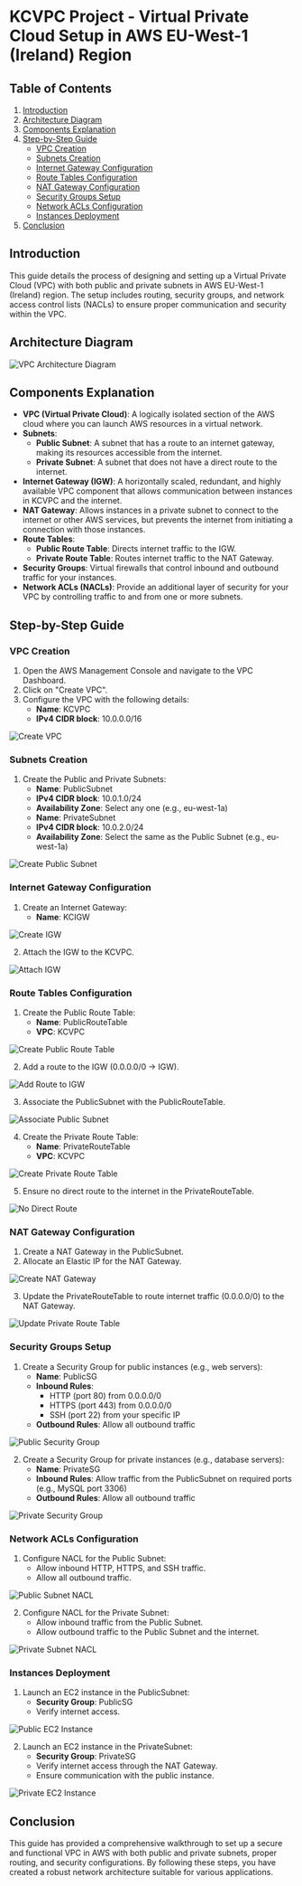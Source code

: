# KCVPC Project - Virtual Private Cloud Setup in AWS EU-West-1 (Ireland) Region
 
## Table of Contents
1. [Introduction](#introduction)
2. [Architecture Diagram](#architecture-diagram)
3. [Components Explanation](#components-explanation)
4. [Step-by-Step Guide](#step-by-step-guide)
    - [VPC Creation](#vpc-creation)
    - [Subnets Creation](#subnets-creation)
    - [Internet Gateway Configuration](#internet-gateway-configuration)
    - [Route Tables Configuration](#route-tables-configuration)
    - [NAT Gateway Configuration](#nat-gateway-configuration)
    - [Security Groups Setup](#security-groups-setup)
    - [Network ACLs Configuration](#network-acls-configuration)
    - [Instances Deployment](#instances-deployment)
5. [Conclusion](#conclusion)
 
## Introduction
This guide details the process of designing and setting up a Virtual Private Cloud (VPC) with both public and private subnets in AWS EU-West-1 (Ireland) region. The setup includes routing, security groups, and network access control lists (NACLs) to ensure proper communication and security within the VPC.
 
## Architecture Diagram
![VPC Architecture Diagram](https://github.com/bankole874/KodeCamp-04repo/blob/main/Assignment/task-05/images/vpc-subnets-routeTables-networkConnections.png)
 
## Components Explanation
 
- **VPC (Virtual Private Cloud)**: A logically isolated section of the AWS cloud where you can launch AWS resources in a virtual network.
- **Subnets**:
  - **Public Subnet**: A subnet that has a route to an internet gateway, making its resources accessible from the internet.
  - **Private Subnet**: A subnet that does not have a direct route to the internet.
- **Internet Gateway (IGW)**: A horizontally scaled, redundant, and highly available VPC component that allows communication between instances in KCVPC and the internet.
- **NAT Gateway**: Allows instances in a private subnet to connect to the internet or other AWS services, but prevents the internet from initiating a connection with those instances.
- **Route Tables**:
  - **Public Route Table**: Directs internet traffic to the IGW.
  - **Private Route Table**: Routes internet traffic to the NAT Gateway.
- **Security Groups**: Virtual firewalls that control inbound and outbound traffic for your instances.
- **Network ACLs (NACLs)**: Provide an additional layer of security for your VPC by controlling traffic to and from one or more subnets.
 
## Step-by-Step Guide
 
### VPC Creation
 
1. Open the AWS Management Console and navigate to the VPC Dashboard.
2. Click on "Create VPC".
3. Configure the VPC with the following details:
   - **Name**: KCVPC
   - **IPv4 CIDR block**: 10.0.0.0/16
 
![Create VPC](https://github.com/bankole874/KodeCamp-04repo/blob/main/Assignment/task-05/images/2-VPCcreation.png)
 
### Subnets Creation
 
1. Create the Public and Private Subnets:
   - **Name**: PublicSubnet
   - **IPv4 CIDR block**: 10.0.1.0/24
   - **Availability Zone**: Select any one (e.g., eu-west-1a)
   - **Name**: PrivateSubnet
   - **IPv4 CIDR block**: 10.0.2.0/24
   - **Availability Zone**: Select the same as the Public Subnet (e.g., eu-west-1a)

![Create Public Subnet](https://github.com/bankole874/KodeCamp-04repo/blob/main/Assignment/task-05/images/3-PublicAndPrivateSubnets.png)
 
 
### Internet Gateway Configuration
 
1. Create an Internet Gateway:
   - **Name**: KCIGW
 
![Create IGW](./images/create_igw.png)
 
2. Attach the IGW to the KCVPC.
 
![Attach IGW](./images/attach_igw.png)
 
### Route Tables Configuration
 
1. Create the Public Route Table:
   - **Name**: PublicRouteTable
   - **VPC**: KCVPC
 
![Create Public Route Table](./images/create_public_route_table.png)
 
2. Add a route to the IGW (0.0.0.0/0 -> IGW).
 
![Add Route to IGW](./images/add_route_to_igw.png)
 
3. Associate the PublicSubnet with the PublicRouteTable.
 
![Associate Public Subnet](./images/associate_public_subnet.png)
 
4. Create the Private Route Table:
   - **Name**: PrivateRouteTable
   - **VPC**: KCVPC
 
![Create Private Route Table](./images/create_private_route_table.png)
 
5. Ensure no direct route to the internet in the PrivateRouteTable.
 
![No Direct Route](./images/no_direct_route.png)
 
### NAT Gateway Configuration
 
1. Create a NAT Gateway in the PublicSubnet.
2. Allocate an Elastic IP for the NAT Gateway.
 
![Create NAT Gateway](./images/create_nat_gateway.png)
 
3. Update the PrivateRouteTable to route internet traffic (0.0.0.0/0) to the NAT Gateway.
 
![Update Private Route Table](./images/update_private_route_table.png)
 
### Security Groups Setup
 
1. Create a Security Group for public instances (e.g., web servers):
   - **Name**: PublicSG
   - **Inbound Rules**:
     - HTTP (port 80) from 0.0.0.0/0
     - HTTPS (port 443) from 0.0.0.0/0
     - SSH (port 22) from your specific IP
   - **Outbound Rules**: Allow all outbound traffic
 
![Public Security Group](./images/public_security_group.png)
 
2. Create a Security Group for private instances (e.g., database servers):
   - **Name**: PrivateSG
   - **Inbound Rules**: Allow traffic from the PublicSubnet on required ports (e.g., MySQL port 3306)
   - **Outbound Rules**: Allow all outbound traffic
 
![Private Security Group](./images/private_security_group.png)
 
### Network ACLs Configuration
 
1. Configure NACL for the Public Subnet:
   - Allow inbound HTTP, HTTPS, and SSH traffic.
   - Allow all outbound traffic.
 
![Public Subnet NACL](./images/public_subnet_nacl.png)
 
2. Configure NACL for the Private Subnet:
   - Allow inbound traffic from the Public Subnet.
   - Allow outbound traffic to the Public Subnet and the internet.
 
![Private Subnet NACL](./images/private_subnet_nacl.png)
 
### Instances Deployment
 
1. Launch an EC2 instance in the PublicSubnet:
   - **Security Group**: PublicSG
   - Verify internet access.
 
![Public EC2 Instance](./images/public_ec2_instance.png)
 
2. Launch an EC2 instance in the PrivateSubnet:
   - **Security Group**: PrivateSG
   - Verify internet access through the NAT Gateway.
   - Ensure communication with the public instance.
 
![Private EC2 Instance](./images/private_ec2_instance.png)
 
## Conclusion
This guide has provided a comprehensive walkthrough to set up a secure and functional VPC in AWS with both public and private subnets, proper routing, and security configurations. By following these steps, you have created a robust network architecture suitable for various applications.
